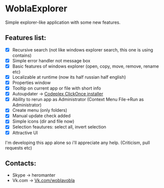 # WoblaExplorer
Simple explorer-like application with some new features.

## Features list:
- [x] Recursive search (not like windows explorer search, this one is using contains)
- [x] Simple error handler not message box
- [x] Basic features of windows explorer (open, copy, move, remove, rename etc)
- [x] Localizable at runtime (now its half russian half english)
- [x] Properties window
- [x] Tooltip on current app or file with short info
- [x] Autoupdater -> [Codeplex ClickOnce installer](https://woblaexplorer.codeplex.com/)
- [x] Ability to rerun app as Administrator (Context Menu File->Run as Administrator)
- [x] Create menu (only folders)
- [x] Manual update check added
- [x] Simple icons (dir and file now)
- [x] Selection feautures: select all, invert selection
- [x] Attractive UI

I'm developing this app alone so i'll appreciate any help. (Criticism, pull requests etc)

## Contacts:
- Skype -> heromanter
- Vk.com -> [Vk.com/woblavobla](https://vk.com/woblavobla)
